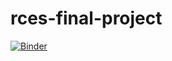 # rces-final-project

[![Binder](https://mybinder.org/badge_logo.svg)](https://mybinder.org/v2/gh/pangeo-data/pangeo-docker-images.git/2022.09.21?urlpath=git-pull%3Frepo%3Dhttps%253A%252F%252Fgithub.com%252Faandishah%252Frces-final-project.git%26urlpath%3Dlab%252Ftree%252Frces-final-project%252Fhttps%253A%252F%252Fgithub.com%252Faandishah%252Frces-final-project%252Fblob%252Fmain%252FASamara_Final_Project.ipynb%26branch%3Dmain)
